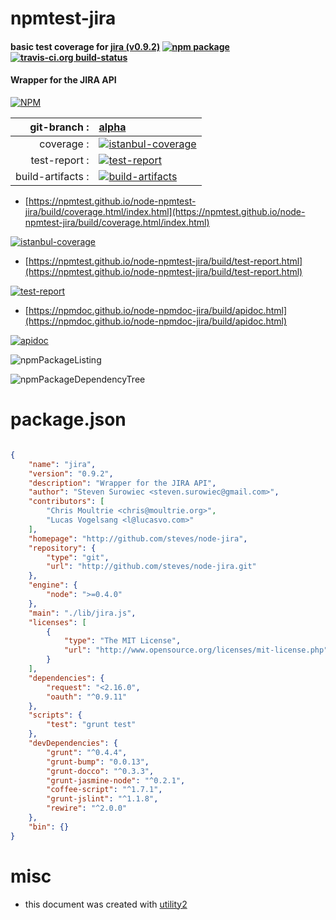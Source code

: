 # npmtest-jira

#### basic test coverage for  [jira (v0.9.2)](http://github.com/steves/node-jira)  [![npm package](https://img.shields.io/npm/v/npmtest-jira.svg?style=flat-square)](https://www.npmjs.org/package/npmtest-jira) [![travis-ci.org build-status](https://api.travis-ci.org/npmtest/node-npmtest-jira.svg)](https://travis-ci.org/npmtest/node-npmtest-jira)

#### Wrapper for the JIRA API

[![NPM](https://nodei.co/npm/jira.png?downloads=true&downloadRank=true&stars=true)](https://www.npmjs.com/package/jira)

| git-branch : | [alpha](https://github.com/npmtest/node-npmtest-jira/tree/alpha)|
|--:|:--|
| coverage : | [![istanbul-coverage](https://npmtest.github.io/node-npmtest-jira/build/coverage.badge.svg)](https://npmtest.github.io/node-npmtest-jira/build/coverage.html/index.html)|
| test-report : | [![test-report](https://npmtest.github.io/node-npmtest-jira/build/test-report.badge.svg)](https://npmtest.github.io/node-npmtest-jira/build/test-report.html)|
| build-artifacts : | [![build-artifacts](https://npmtest.github.io/node-npmtest-jira/glyphicons_144_folder_open.png)](https://github.com/npmtest/node-npmtest-jira/tree/gh-pages/build)|

- [https://npmtest.github.io/node-npmtest-jira/build/coverage.html/index.html](https://npmtest.github.io/node-npmtest-jira/build/coverage.html/index.html)

[![istanbul-coverage](https://npmtest.github.io/node-npmtest-jira/build/screenCapture.buildCi.browser.%252Ftmp%252Fbuild%252Fcoverage.lib.html.png)](https://npmtest.github.io/node-npmtest-jira/build/coverage.html/index.html)

- [https://npmtest.github.io/node-npmtest-jira/build/test-report.html](https://npmtest.github.io/node-npmtest-jira/build/test-report.html)

[![test-report](https://npmtest.github.io/node-npmtest-jira/build/screenCapture.buildCi.browser.%252Ftmp%252Fbuild%252Ftest-report.html.png)](https://npmtest.github.io/node-npmtest-jira/build/test-report.html)

- [https://npmdoc.github.io/node-npmdoc-jira/build/apidoc.html](https://npmdoc.github.io/node-npmdoc-jira/build/apidoc.html)

[![apidoc](https://npmdoc.github.io/node-npmdoc-jira/build/screenCapture.buildCi.browser.%252Ftmp%252Fbuild%252Fapidoc.html.png)](https://npmdoc.github.io/node-npmdoc-jira/build/apidoc.html)

![npmPackageListing](https://npmtest.github.io/node-npmtest-jira/build/screenCapture.npmPackageListing.svg)

![npmPackageDependencyTree](https://npmtest.github.io/node-npmtest-jira/build/screenCapture.npmPackageDependencyTree.svg)



# package.json

```json

{
    "name": "jira",
    "version": "0.9.2",
    "description": "Wrapper for the JIRA API",
    "author": "Steven Surowiec <steven.surowiec@gmail.com>",
    "contributors": [
        "Chris Moultrie <chris@moultrie.org>",
        "Lucas Vogelsang <l@lucasvo.com>"
    ],
    "homepage": "http://github.com/steves/node-jira",
    "repository": {
        "type": "git",
        "url": "http://github.com/steves/node-jira.git"
    },
    "engine": {
        "node": ">=0.4.0"
    },
    "main": "./lib/jira.js",
    "licenses": [
        {
            "type": "The MIT License",
            "url": "http://www.opensource.org/licenses/mit-license.php"
        }
    ],
    "dependencies": {
        "request": "<2.16.0",
        "oauth": "^0.9.11"
    },
    "scripts": {
        "test": "grunt test"
    },
    "devDependencies": {
        "grunt": "^0.4.4",
        "grunt-bump": "0.0.13",
        "grunt-docco": "^0.3.3",
        "grunt-jasmine-node": "^0.2.1",
        "coffee-script": "^1.7.1",
        "grunt-jslint": "^1.1.8",
        "rewire": "^2.0.0"
    },
    "bin": {}
}
```



# misc
- this document was created with [utility2](https://github.com/kaizhu256/node-utility2)
